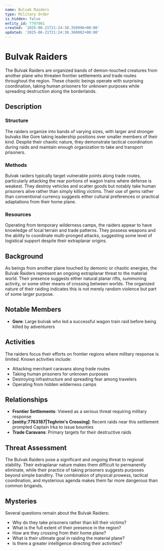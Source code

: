 ```yaml
---
name: Bulvak Raiders
type: Military Order
is_hidden: false
entity_id: 7797901
created: '2025-06-21T21:24:38.359996+00:00'
updated: '2025-06-21T21:24:38.360002+00:00'
---
```


# Bulvak Raiders

The Bulvak Raiders are organized bands of demon-touched creatures from another plane who threaten frontier settlements and trade routes throughout the region. These chaotic beings operate with surprising coordination, taking human prisoners for unknown purposes while spreading destruction along the borderlands.

## Description

### Structure
The raiders organize into bands of varying sizes, with larger and stronger bulvaks like Gore taking leadership positions over smaller members of their kind. Despite their chaotic nature, they demonstrate tactical coordination during raids and maintain enough organization to take and transport prisoners.

### Methods
Bulvak raiders typically target vulnerable points along trade routes, particularly attacking the rear portions of wagon trains where defense is weakest. They destroy vehicles and scatter goods but notably take human prisoners alive rather than simply killing victims. Their use of gems rather than conventional currency suggests either cultural preferences or practical adaptations from their home plane.

### Resources
Operating from temporary wilderness camps, the raiders appear to have knowledge of local terrain and trade patterns. They possess weapons and the ability to coordinate multi-pronged attacks, suggesting some level of logistical support despite their extraplanar origins.

## Background

As beings from another plane touched by demonic or chaotic energies, the Bulvak Raiders represent an ongoing extraplanar threat to the material world. Their presence suggests either natural planar rifts, summoning activity, or some other means of crossing between worlds. The organized nature of their raiding indicates this is not merely random violence but part of some larger purpose.

## Notable Members

- **Gore**: Large bulvak who led a successful wagon train raid before being killed by adventurers

## Activities

The raiders focus their efforts on frontier regions where military response is limited. Known activities include:
- Attacking merchant caravans along trade routes
- Taking human prisoners for unknown purposes
- Destroying infrastructure and spreading fear among travelers
- Operating from hidden wilderness camps

## Relationships

- **Frontier Settlements**: Viewed as a serious threat requiring military response
- **[entity:7763187|Teghrim's Crossing]**: Recent raids near this settlement prompted Captain Irka to issue bounties
- **Trade Caravans**: Primary targets for their destructive raids

## Threat Assessment

The Bulvak Raiders pose a significant and ongoing threat to regional stability. Their extraplanar nature makes them difficult to permanently eliminate, while their practice of taking prisoners suggests purposes beyond simple banditry. The combination of physical prowess, tactical coordination, and mysterious agenda makes them far more dangerous than common brigands.

## Mysteries

Several questions remain about the Bulvak Raiders:
- Why do they take prisoners rather than kill their victims?
- What is the full extent of their presence in the region?
- How are they crossing from their home plane?
- What is their ultimate goal in raiding the material plane?
- Is there a greater intelligence directing their activities?